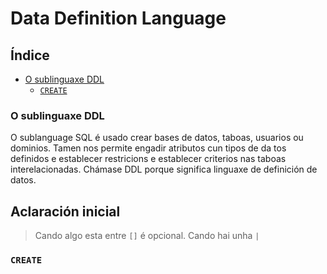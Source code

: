 # Data Definition Language
## Índice
  - [O sublinguaxe DDL](#o-sublinguaxe-ddl)
    - [```CREATE```](#create)
  ### O sublinguaxe DDL
O sublanguage SQL é usado crear bases de datos, taboas, usuarios ou dominios. Tamen nos permite engadir atributos cun tipos de da tos definidos e establecer restricions e establecer criterios nas taboas interelacionadas. Chámase DDL porque significa linguaxe de definición de datos.
  ## Aclaración inicial
  >Cando algo esta entre ```[]``` é opcional.
  >Cando hai unha ```|```
### ```CREATE``` 
